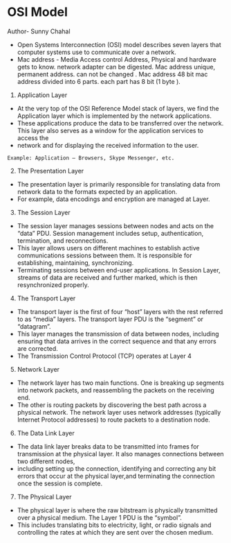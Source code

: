 # OSI Model
Author- Sunny Chahal
- Open Systems Interconnection (OSI) model describes seven layers that computer systems use to communicate over a network.  
- Mac address - Media Access control Address, Physical and hardware gets to know. network adapter can be digested. Mac address unique, permanent address.
  can not be changed . Mac address 48 bit mac address divided into 6 parts. each part has 8 bit (1 byte ).

1.  Application Layer 
   - At the very top of the OSI Reference Model stack of layers, we find the Application layer which is implemented by the network applications.
   - These applications produce the data to be transferred over the network. This layer also serves as a window for the application services to access the 
   - network and for displaying the received information to the user. 
 
    Example: Application – Browsers, Skype Messenger, etc. 

2.  The Presentation Layer
  
   - The presentation layer is primarily responsible for translating data from network data to the formats expected by an application.
   - For example, data encodings and encryption are managed at Layer.

3.  The Session Layer

   - The session layer manages sessions between nodes and acts on the “data” PDU. Session management includes setup, authentication, termination, and reconnections.
   - This layer allows users on different machines to establish active communications sessions between them. It is responsible for establishing, maintaining, synchronizing.
   - Terminating sessions between end-user applications. In Session Layer, streams of data are received and further marked, which is then resynchronized properly.
 
4.  The Transport Layer

   - The transport layer is the first of four “host” layers with the rest referred to as “media” layers. The transport layer PDU is the “segment” or “datagram”.
   - This layer manages the transmission of data between nodes, including ensuring that data arrives in the correct sequence and that any errors are corrected.
   - The Transmission Control Protocol (TCP) operates at Layer 4
 
5.  Network Layer

   - The network layer has two main functions. One is breaking up segments into network packets, and reassembling the packets on the receiving end.
   - The other is routing packets by discovering the best path across a physical network. The network layer uses network addresses (typically Internet Protocol addresses) to route packets to a destination node.

6.  The Data Link Layer

   - The data link layer breaks data to be transmitted into frames for transmission at the physical layer. It also manages connections between two different nodes,
   - including setting up the connection, identifying and correcting any bit errors that occur at the physical layer,and terminating the connection once the session is complete.

7.  The Physical Layer

   - The physical layer is where the raw bitstream is physically transmitted over a physical medium. The Layer 1 PDU is the “symbol”.
   - This includes translating bits to electricity, light, or radio signals and controlling the rates at which they are sent over the chosen medium.